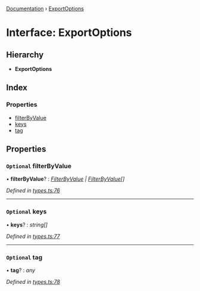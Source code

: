 [Documentation](../README.md) › [ExportOptions](exportoptions.md)

# Interface: ExportOptions

## Hierarchy

* **ExportOptions**

## Index

### Properties

* [filterByValue](exportoptions.md#optional-filterbyvalue)
* [keys](exportoptions.md#optional-keys)
* [tag](exportoptions.md#optional-tag)

## Properties

### `Optional` filterByValue

• **filterByValue**? : *[FilterByValue](../README.md#filterbyvalue) | [FilterByValue](../README.md#filterbyvalue)[]*

*Defined in [types.ts:76](https://github.com/badbatch/cachemap/blob/4dfa510/packages/core/src/types.ts#L76)*

___

### `Optional` keys

• **keys**? : *string[]*

*Defined in [types.ts:77](https://github.com/badbatch/cachemap/blob/4dfa510/packages/core/src/types.ts#L77)*

___

### `Optional` tag

• **tag**? : *any*

*Defined in [types.ts:78](https://github.com/badbatch/cachemap/blob/4dfa510/packages/core/src/types.ts#L78)*
